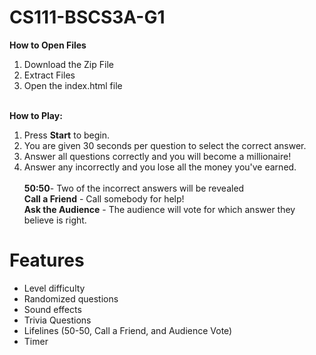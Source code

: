 # CS111-BSCS3A-G1

**How to Open Files**<br>
1. Download the Zip File<br>
2. Extract Files<br>
3. Open the index.html file<br><br>

**How to Play:** <br>
1. Press **Start** to begin.<br>
2. You are given 30 seconds per question to select the correct answer.<br>
3. Answer all questions correctly and you will become a millionaire!<br>
4. Answer any incorrectly and you lose all the money you've earned.  <br><br>
**50:50**- Two of the incorrect answers will be revealed<br>
**Call a Friend** - Call somebody for help!<br>
**Ask the Audience** - The audience will vote for which answer they believe is right.<br>

# Features
- Level difficulty
- Randomized questions
- Sound effects
- Trivia Questions
- Lifelines (50-50, Call a Friend, and Audience Vote)
- Timer
